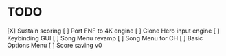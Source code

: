 # TODO
[X] Sustain scoring
[ ] Port FNF to 4K engine
[ ] Clone Hero input engine
[ ] Keybinding GUI
[ ] Song Menu revamp
[ ] Song Menu for CH
[ ] Basic Options Menu
[ ] Score saving v0
